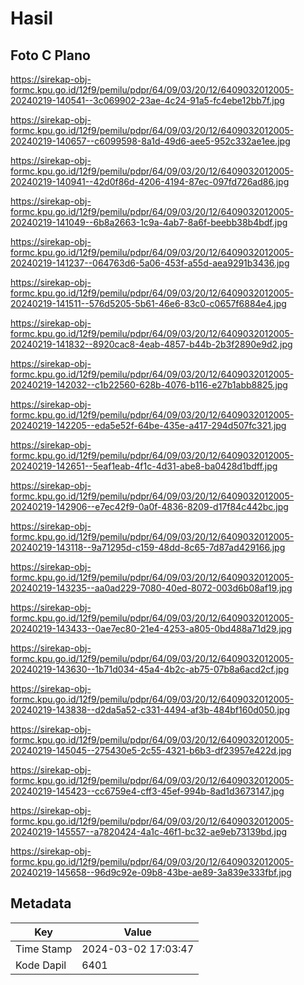 # Hasil

## Foto C Plano

https://sirekap-obj-formc.kpu.go.id/12f9/pemilu/pdpr/64/09/03/20/12/6409032012005-20240219-140541--3c069902-23ae-4c24-91a5-fc4ebe12bb7f.jpg

https://sirekap-obj-formc.kpu.go.id/12f9/pemilu/pdpr/64/09/03/20/12/6409032012005-20240219-140657--c6099598-8a1d-49d6-aee5-952c332ae1ee.jpg

https://sirekap-obj-formc.kpu.go.id/12f9/pemilu/pdpr/64/09/03/20/12/6409032012005-20240219-140941--42d0f86d-4206-4194-87ec-097fd726ad86.jpg

https://sirekap-obj-formc.kpu.go.id/12f9/pemilu/pdpr/64/09/03/20/12/6409032012005-20240219-141049--6b8a2663-1c9a-4ab7-8a6f-beebb38b4bdf.jpg

https://sirekap-obj-formc.kpu.go.id/12f9/pemilu/pdpr/64/09/03/20/12/6409032012005-20240219-141237--064763d6-5a06-453f-a55d-aea9291b3436.jpg

https://sirekap-obj-formc.kpu.go.id/12f9/pemilu/pdpr/64/09/03/20/12/6409032012005-20240219-141511--576d5205-5b61-46e6-83c0-c0657f6884e4.jpg

https://sirekap-obj-formc.kpu.go.id/12f9/pemilu/pdpr/64/09/03/20/12/6409032012005-20240219-141832--8920cac8-4eab-4857-b44b-2b3f2890e9d2.jpg

https://sirekap-obj-formc.kpu.go.id/12f9/pemilu/pdpr/64/09/03/20/12/6409032012005-20240219-142032--c1b22560-628b-4076-b116-e27b1abb8825.jpg

https://sirekap-obj-formc.kpu.go.id/12f9/pemilu/pdpr/64/09/03/20/12/6409032012005-20240219-142205--eda5e52f-64be-435e-a417-294d507fc321.jpg

https://sirekap-obj-formc.kpu.go.id/12f9/pemilu/pdpr/64/09/03/20/12/6409032012005-20240219-142651--5eaf1eab-4f1c-4d31-abe8-ba0428d1bdff.jpg

https://sirekap-obj-formc.kpu.go.id/12f9/pemilu/pdpr/64/09/03/20/12/6409032012005-20240219-142906--e7ec42f9-0a0f-4836-8209-d17f84c442bc.jpg

https://sirekap-obj-formc.kpu.go.id/12f9/pemilu/pdpr/64/09/03/20/12/6409032012005-20240219-143118--9a71295d-c159-48dd-8c65-7d87ad429166.jpg

https://sirekap-obj-formc.kpu.go.id/12f9/pemilu/pdpr/64/09/03/20/12/6409032012005-20240219-143235--aa0ad229-7080-40ed-8072-003d6b08af19.jpg

https://sirekap-obj-formc.kpu.go.id/12f9/pemilu/pdpr/64/09/03/20/12/6409032012005-20240219-143433--0ae7ec80-21e4-4253-a805-0bd488a71d29.jpg

https://sirekap-obj-formc.kpu.go.id/12f9/pemilu/pdpr/64/09/03/20/12/6409032012005-20240219-143630--1b71d034-45a4-4b2c-ab75-07b8a6acd2cf.jpg

https://sirekap-obj-formc.kpu.go.id/12f9/pemilu/pdpr/64/09/03/20/12/6409032012005-20240219-143838--d2da5a52-c331-4494-af3b-484bf160d050.jpg

https://sirekap-obj-formc.kpu.go.id/12f9/pemilu/pdpr/64/09/03/20/12/6409032012005-20240219-145045--275430e5-2c55-4321-b6b3-df23957e422d.jpg

https://sirekap-obj-formc.kpu.go.id/12f9/pemilu/pdpr/64/09/03/20/12/6409032012005-20240219-145423--cc6759e4-cff3-45ef-994b-8ad1d3673147.jpg

https://sirekap-obj-formc.kpu.go.id/12f9/pemilu/pdpr/64/09/03/20/12/6409032012005-20240219-145557--a7820424-4a1c-46f1-bc32-ae9eb73139bd.jpg

https://sirekap-obj-formc.kpu.go.id/12f9/pemilu/pdpr/64/09/03/20/12/6409032012005-20240219-145658--96d9c92e-09b8-43be-ae89-3a839e333fbf.jpg


## Metadata

| Key        | Value               |
| ---------- | ------------------- |
| Time Stamp | 2024-03-02 17:03:47 |
| Kode Dapil | 6401                |



